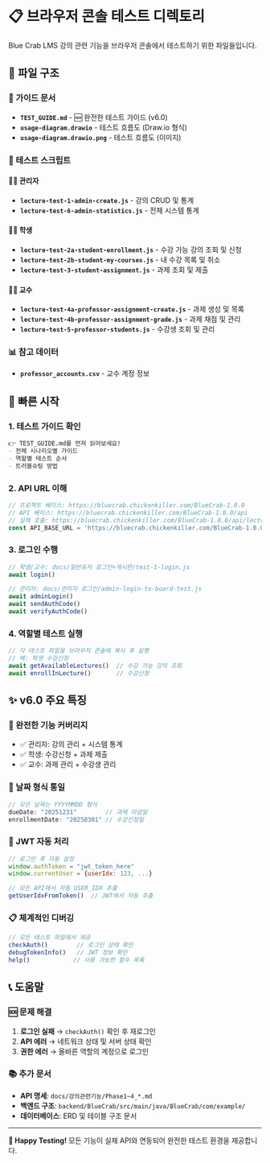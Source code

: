 # 📋 브라우저 콘솔 테스트 디렉토리

Blue Crab LMS 강의 관련 기능을 브라우저 콘솔에서 테스트하기 위한 파일들입니다.

## 📁 파일 구조

### 📖 가이드 문서
- **`TEST_GUIDE.md`** - 🆕 완전한 테스트 가이드 (v6.0)
- **`usage-diagram.drawio`** - 테스트 흐름도 (Draw.io 형식)
- **`usage-diagram.drawio.png`** - 테스트 흐름도 (이미지)

### 🧪 테스트 스크립트

#### 👨‍💼 관리자
- **`lecture-test-1-admin-create.js`** - 강의 CRUD 및 통계
- **`lecture-test-6-admin-statistics.js`** - 전체 시스템 통계

#### 👨‍🎓 학생  
- **`lecture-test-2a-student-enrollment.js`** - 수강 가능 강의 조회 및 신청
- **`lecture-test-2b-student-my-courses.js`** - 내 수강 목록 및 취소
- **`lecture-test-3-student-assignment.js`** - 과제 조회 및 제출

#### 👨‍🏫 교수
- **`lecture-test-4a-professor-assignment-create.js`** - 과제 생성 및 목록
- **`lecture-test-4b-professor-assignment-grade.js`** - 과제 채점 및 관리  
- **`lecture-test-5-professor-students.js`** - 수강생 조회 및 관리

### 📊 참고 데이터
- **`professor_accounts.csv`** - 교수 계정 정보

## 🚀 빠른 시작

### 1. 테스트 가이드 확인
```markdown
👉 TEST_GUIDE.md를 먼저 읽어보세요!
- 전체 시나리오별 가이드
- 역할별 테스트 순서
- 트러블슈팅 방법
```

### 2. API URL 이해
```javascript
// 프로젝트 베이스: https://bluecrab.chickenkiller.com/BlueCrab-1.0.0
// API 베이스: https://bluecrab.chickenkiller.com/BlueCrab-1.0.0/api
// 실제 호출: https://bluecrab.chickenkiller.com/BlueCrab-1.0.0/api/lectures
const API_BASE_URL = 'https://bluecrab.chickenkiller.com/BlueCrab-1.0.0/api';
```

### 3. 로그인 수행
```javascript
// 학생/교수: docs/일반유저 로그인+게시판/test-1-login.js
await login()

// 관리자: docs/관리자 로그인/admin-login-to-board-test.js  
await adminLogin()
await sendAuthCode()
await verifyAuthCode()
```

### 4. 역할별 테스트 실행
```javascript
// 각 테스트 파일을 브라우저 콘솔에 복사 후 실행
// 예: 학생 수강신청
await getAvailableLectures()  // 수강 가능 강의 조회
await enrollInLecture()       // 수강신청
```

## ✨ v6.0 주요 특징

### 🎯 완전한 기능 커버리지
- ✅ 관리자: 강의 관리 + 시스템 통계
- ✅ 학생: 수강신청 + 과제 제출
- ✅ 교수: 과제 관리 + 수강생 관리

### 📅 날짜 형식 통일
```javascript
// 모든 날짜는 YYYYMMDD 형식
dueDate: "20251231"        // 과제 마감일
enrollmentDate: "20250301" // 수강신청일
```

### 🔐 JWT 자동 처리
```javascript
// 로그인 후 자동 설정
window.authToken = "jwt_token_here"
window.currentUser = {userIdx: 123, ...}

// 모든 API에서 자동 USER_IDX 추출
getUserIdxFromToken()  // JWT에서 자동 추출
```

### 📋 체계적인 디버깅
```javascript
// 모든 테스트 파일에서 제공
checkAuth()        // 로그인 상태 확인
debugTokenInfo()   // JWT 정보 확인  
help()            // 사용 가능한 함수 목록
```

## 📞 도움말

### 🆘 문제 해결
1. **로그인 실패** → `checkAuth()` 확인 후 재로그인
2. **API 에러** → 네트워크 상태 및 서버 상태 확인
3. **권한 에러** → 올바른 역할의 계정으로 로그인

### 📚 추가 문서
- **API 명세**: `docs/강의관련기능/Phase1~4_*.md`
- **백엔드 구조**: `backend/BlueCrab/src/main/java/BlueCrab/com/example/`
- **데이터베이스**: ERD 및 테이블 구조 문서

---

**🎉 Happy Testing!** 모든 기능이 실제 API와 연동되어 완전한 테스트 환경을 제공합니다.